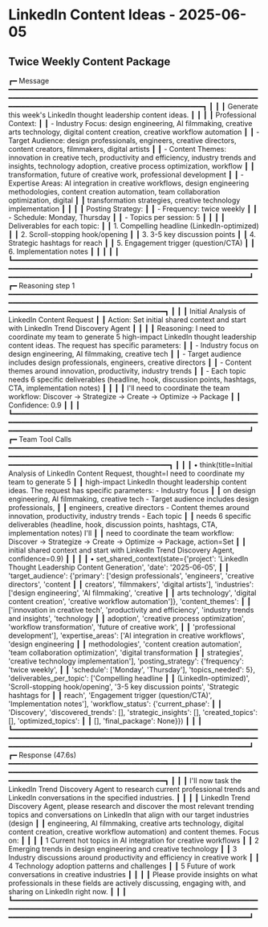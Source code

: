 # LinkedIn Content Ideas - 2025-06-05

## Twice Weekly Content Package

┏━ Message ━━━━━━━━━━━━━━━━━━━━━━━━━━━━━━━━━━━━━━━━━━━━━━━━━━━━━━━━━━━━━━━━━━━━━━━━━━━━━━━━━━━━━━━━━━━━━━━━━━━━━━━━━━━━━━━━━━━━━━━━━━━━━━━━━━━━━━━━━━━━━━━━━━━━━━━━━━━━━━━━━━━━┓
┃                                                                                                                                                                              ┃
┃ Generate this week's LinkedIn thought leadership content ideas.                                                                                                              ┃
┃                                                                                                                                                                              ┃
┃     Professional Context:                                                                                                                                                    ┃
┃     - Industry Focus: design engineering, AI filmmaking, creative arts technology, digital content creation, creative workflow automation                                    ┃
┃     - Target Audience: design professionals, engineers, creative directors, content creators, filmmakers, digital artists                                                    ┃
┃     - Content Themes: innovation in creative tech, productivity and efficiency, industry trends and insights, technology adoption, creative process optimization, workflow   ┃
┃ transformation, future of creative work, professional development                                                                                                            ┃
┃     - Expertise Areas: AI integration in creative workflows, design engineering methodologies, content creation automation, team collaboration optimization, digital         ┃
┃ transformation strategies, creative technology implementation                                                                                                                ┃
┃                                                                                                                                                                              ┃
┃     Posting Strategy:                                                                                                                                                        ┃
┃     - Frequency: twice weekly                                                                                                                                                ┃
┃     - Schedule: Monday, Thursday                                                                                                                                             ┃
┃     - Topics per session: 5                                                                                                                                                  ┃
┃                                                                                                                                                                              ┃
┃     Deliverables for each topic:                                                                                                                                             ┃
┃     1. Compelling headline (LinkedIn-optimized)                                                                                                                              ┃
┃     2. Scroll-stopping hook/opening                                                                                                                                          ┃
┃     3. 3-5 key discussion points                                                                                                                                             ┃
┃     4. Strategic hashtags for reach                                                                                                                                          ┃
┃     5. Engagement trigger (question/CTA)                                                                                                                                     ┃
┃     6. Implementation notes                                                                                                                                                  ┃
┃                                                                                                                                                                              ┃
┃                                                                                                                                                                              ┃
┗━━━━━━━━━━━━━━━━━━━━━━━━━━━━━━━━━━━━━━━━━━━━━━━━━━━━━━━━━━━━━━━━━━━━━━━━━━━━━━━━━━━━━━━━━━━━━━━━━━━━━━━━━━━━━━━━━━━━━━━━━━━━━━━━━━━━━━━━━━━━━━━━━━━━━━━━━━━━━━━━━━━━━━━━━━━━━━┛
┏━ Reasoning step 1 ━━━━━━━━━━━━━━━━━━━━━━━━━━━━━━━━━━━━━━━━━━━━━━━━━━━━━━━━━━━━━━━━━━━━━━━━━━━━━━━━━━━━━━━━━━━━━━━━━━━━━━━━━━━━━━━━━━━━━━━━━━━━━━━━━━━━━━━━━━━━━━━━━━━━━━━━━━━┓
┃                                                                                                                                                                              ┃
┃ Initial Analysis of LinkedIn Content Request                                                                                                                                 ┃
┃ Action: Set initial shared context and start with LinkedIn Trend Discovery Agent                                                                                             ┃
┃                                                                                                                                                                              ┃
┃ Reasoning: I need to coordinate my team to generate 5 high-impact LinkedIn thought leadership content ideas. The request has specific parameters:                            ┃
┃ - Industry focus on design engineering, AI filmmaking, creative tech                                                                                                         ┃
┃ - Target audience includes design professionals, engineers, creative directors                                                                                               ┃
┃ - Content themes around innovation, productivity, industry trends                                                                                                            ┃
┃ - Each topic needs 6 specific deliverables (headline, hook, discussion points, hashtags, CTA, implementation notes)                                                          ┃
┃                                                                                                                                                                              ┃
┃ I'll need to coordinate the team workflow: Discover → Strategize → Create → Optimize → Package                                                                               ┃
┃ Confidence: 0.9                                                                                                                                                              ┃
┃                                                                                                                                                                              ┃
┗━━━━━━━━━━━━━━━━━━━━━━━━━━━━━━━━━━━━━━━━━━━━━━━━━━━━━━━━━━━━━━━━━━━━━━━━━━━━━━━━━━━━━━━━━━━━━━━━━━━━━━━━━━━━━━━━━━━━━━━━━━━━━━━━━━━━━━━━━━━━━━━━━━━━━━━━━━━━━━━━━━━━━━━━━━━━━━┛
┏━ Team Tool Calls ━━━━━━━━━━━━━━━━━━━━━━━━━━━━━━━━━━━━━━━━━━━━━━━━━━━━━━━━━━━━━━━━━━━━━━━━━━━━━━━━━━━━━━━━━━━━━━━━━━━━━━━━━━━━━━━━━━━━━━━━━━━━━━━━━━━━━━━━━━━━━━━━━━━━━━━━━━━━┓
┃                                                                                                                                                                              ┃
┃ • think(title=Initial Analysis of LinkedIn Content Request, thought=I need to coordinate my team to generate 5                                                               ┃
┃   high-impact LinkedIn thought leadership content ideas. The request has specific parameters: - Industry focus                                                               ┃
┃   on design engineering, AI filmmaking, creative tech - Target audience includes design professionals,                                                                       ┃
┃   engineers, creative directors - Content themes around innovation, productivity, industry trends - Each topic                                                               ┃
┃   needs 6 specific deliverables (headline, hook, discussion points, hashtags, CTA, implementation notes)  I'll                                                               ┃
┃   need to coordinate the team workflow: Discover → Strategize → Create → Optimize → Package, action=Set                                                                      ┃
┃   initial shared context and start with LinkedIn Trend Discovery Agent, confidence=0.9)                                                                                      ┃
┃                                                                                                                                                                              ┃
┃ • set_shared_context(state={'project': 'LinkedIn Thought Leadership Content Generation', 'date': '2025-06-05',                                                               ┃
┃   'target_audience': {'primary': ['design professionals', 'engineers', 'creative directors', 'content                                                                        ┃
┃   creators', 'filmmakers', 'digital artists'], 'industries': ['design engineering', 'AI filmmaking', 'creative                                                               ┃
┃   arts technology', 'digital content creation', 'creative workflow automation']}, 'content_themes':                                                                          ┃
┃   ['innovation in creative tech', 'productivity and efficiency', 'industry trends and insights', 'technology                                                                 ┃
┃   adoption', 'creative process optimization', 'workflow transformation', 'future of creative work',                                                                          ┃
┃   'professional development'], 'expertise_areas': ['AI integration in creative workflows', 'design engineering                                                               ┃
┃   methodologies', 'content creation automation', 'team collaboration optimization', 'digital transformation                                                                  ┃
┃   strategies', 'creative technology implementation'], 'posting_strategy': {'frequency': 'twice weekly',                                                                      ┃
┃   'schedule': ['Monday', 'Thursday'], 'topics_needed': 5}, 'deliverables_per_topic': ['Compelling headline                                                                   ┃
┃   (LinkedIn-optimized)', 'Scroll-stopping hook/opening', '3-5 key discussion points', 'Strategic hashtags for                                                                ┃
┃   reach', 'Engagement trigger (question/CTA)', 'Implementation notes'], 'workflow_status': {'current_phase':                                                                 ┃
┃   'Discovery', 'discovered_trends': [], 'strategic_insights': [], 'created_topics': [], 'optimized_topics':                                                                  ┃
┃   [], 'final_package': None}})                                                                                                                                               ┃
┃                                                                                                                                                                              ┃
┗━━━━━━━━━━━━━━━━━━━━━━━━━━━━━━━━━━━━━━━━━━━━━━━━━━━━━━━━━━━━━━━━━━━━━━━━━━━━━━━━━━━━━━━━━━━━━━━━━━━━━━━━━━━━━━━━━━━━━━━━━━━━━━━━━━━━━━━━━━━━━━━━━━━━━━━━━━━━━━━━━━━━━━━━━━━━━━┛
┏━ Response (47.6s) ━━━━━━━━━━━━━━━━━━━━━━━━━━━━━━━━━━━━━━━━━━━━━━━━━━━━━━━━━━━━━━━━━━━━━━━━━━━━━━━━━━━━━━━━━━━━━━━━━━━━━━━━━━━━━━━━━━━━━━━━━━━━━━━━━━━━━━━━━━━━━━━━━━━━━━━━━━━┓
┃                                                                                                                                                                              ┃
┃ I'll now task the LinkedIn Trend Discovery Agent to research current professional trends and LinkedIn conversations in the specified industries.                             ┃
┃                                                                                                                                                                              ┃
┃ LinkedIn Trend Discovery Agent, please research and discover the most relevant trending topics and conversations on LinkedIn that align with our target industries (design   ┃
┃ engineering, AI filmmaking, creative arts technology, digital content creation, creative workflow automation) and content themes. Focus on:                                  ┃
┃                                                                                                                                                                              ┃
┃  1 Current hot topics in AI integration for creative workflows                                                                                                               ┃
┃  2 Emerging trends in design engineering and creative technology                                                                                                             ┃
┃  3 Industry discussions around productivity and efficiency in creative work                                                                                                  ┃
┃  4 Technology adoption patterns and challenges                                                                                                                               ┃
┃  5 Future of work conversations in creative industries                                                                                                                       ┃
┃                                                                                                                                                                              ┃
┃ Please provide insights on what professionals in these fields are actively discussing, engaging with, and sharing on LinkedIn right now.                                     ┃
┃                                                                                                                                                                              ┃
┗━━━━━━━━━━━━━━━━━━━━━━━━━━━━━━━━━━━━━━━━━━━━━━━━━━━━━━━━━━━━━━━━━━━━━━━━━━━━━━━━━━━━━━━━━━━━━━━━━━━━━━━━━━━━━━━━━━━━━━━━━━━━━━━━━━━━━━━━━━━━━━━━━━━━━━━━━━━━━━━━━━━━━━━━━━━━━━┛